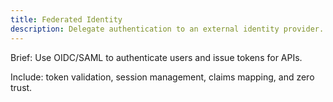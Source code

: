 ```yaml
---
title: Federated Identity
description: Delegate authentication to an external identity provider.
---
```


Brief: Use OIDC/SAML to authenticate users and issue tokens for APIs.

Include: token validation, session management, claims mapping, and zero trust.
